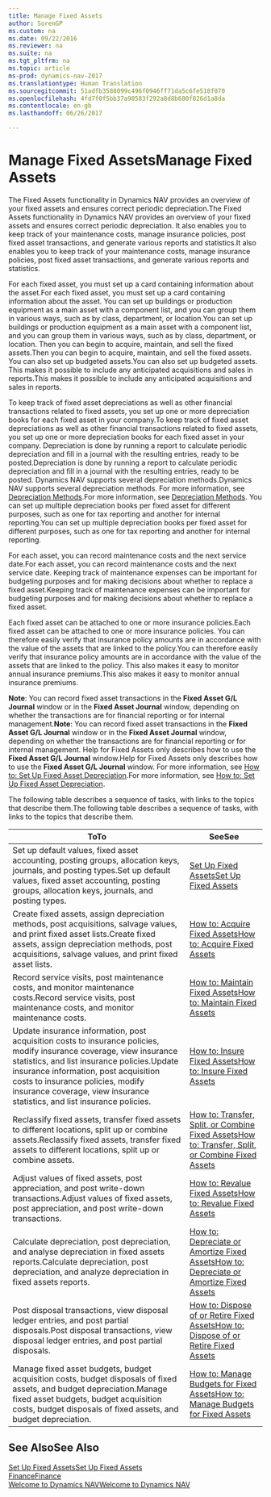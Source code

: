 ```yaml
---
title: Manage Fixed Assets
author: SorenGP
ms.custom: na
ms.date: 09/22/2016
ms.reviewer: na
ms.suite: na
ms.tgt_pltfrm: na
ms.topic: article
ms-prod: dynamics-nav-2017
ms.translationtype: Human Translation
ms.sourcegitcommit: 51adfb3588099c496f0946ff71da5c6fe518f070
ms.openlocfilehash: 4fd7f0f5bb37a90583f292a8d8b680f826d1a8da
ms.contentlocale: en-gb
ms.lasthandoff: 06/26/2017

---
```


# <a name="manage-fixed-assets"></a><span data-ttu-id="65724-102">Manage Fixed Assets</span><span class="sxs-lookup"><span data-stu-id="65724-102">Manage Fixed Assets</span></span>
<span data-ttu-id="65724-103">The Fixed Assets functionality in Dynamics NAV provides an overview of your fixed assets and ensures correct periodic depreciation.</span><span class="sxs-lookup"><span data-stu-id="65724-103">The Fixed Assets functionality in Dynamics NAV provides an overview of your fixed assets and ensures correct periodic depreciation.</span></span> <span data-ttu-id="65724-104">It also enables you to keep track of your maintenance costs, manage insurance policies, post fixed asset transactions, and generate various reports and statistics.</span><span class="sxs-lookup"><span data-stu-id="65724-104">It also enables you to keep track of your maintenance costs, manage insurance policies, post fixed asset transactions, and generate various reports and statistics.</span></span>

<span data-ttu-id="65724-105">For each fixed asset, you must set up a card containing information about the asset.</span><span class="sxs-lookup"><span data-stu-id="65724-105">For each fixed asset, you must set up a card containing information about the asset.</span></span> <span data-ttu-id="65724-106">You can set up buildings or production equipment as a main asset with a component list, and you can group them in various ways, such as by class, department, or location.</span><span class="sxs-lookup"><span data-stu-id="65724-106">You can set up buildings or production equipment as a main asset with a component list, and you can group them in various ways, such as by class, department, or location.</span></span> <span data-ttu-id="65724-107">Then you can begin to acquire, maintain, and sell the fixed assets.</span><span class="sxs-lookup"><span data-stu-id="65724-107">Then you can begin to acquire, maintain, and sell the fixed assets.</span></span> <span data-ttu-id="65724-108">You can also set up budgeted assets.</span><span class="sxs-lookup"><span data-stu-id="65724-108">You can also set up budgeted assets.</span></span> <span data-ttu-id="65724-109">This makes it possible to include any anticipated acquisitions and sales in reports.</span><span class="sxs-lookup"><span data-stu-id="65724-109">This makes it possible to include any anticipated acquisitions and sales in reports.</span></span>

<span data-ttu-id="65724-110">To keep track of fixed asset depreciations as well as other financial transactions related to fixed assets, you set up one or more depreciation books for each fixed asset in your company.</span><span class="sxs-lookup"><span data-stu-id="65724-110">To keep track of fixed asset depreciations as well as other financial transactions related to fixed assets, you set up one or more depreciation books for each fixed asset in your company.</span></span> <span data-ttu-id="65724-111">Depreciation is done by running a report to calculate periodic depreciation and fill in a journal with the resulting entries, ready to be posted.</span><span class="sxs-lookup"><span data-stu-id="65724-111">Depreciation is done by running a report to calculate periodic depreciation and fill in a journal with the resulting entries, ready to be posted.</span></span> <span data-ttu-id="65724-112">Dynamics NAV supports several depreciation methods.</span><span class="sxs-lookup"><span data-stu-id="65724-112">Dynamics NAV supports several depreciation methods.</span></span> <span data-ttu-id="65724-113">For more information, see [Depreciation Methods](fa-depreciation-methods.md).</span><span class="sxs-lookup"><span data-stu-id="65724-113">For more information, see [Depreciation Methods](fa-depreciation-methods.md).</span></span> <span data-ttu-id="65724-114">You can set up multiple depreciation books per fixed asset for different purposes, such as one for tax reporting and another for internal reporting.</span><span class="sxs-lookup"><span data-stu-id="65724-114">You can set up multiple depreciation books per fixed asset for different purposes, such as one for tax reporting and another for internal reporting.</span></span>

<span data-ttu-id="65724-115">For each asset, you can record maintenance costs and the next service date.</span><span class="sxs-lookup"><span data-stu-id="65724-115">For each asset, you can record maintenance costs and the next service date.</span></span> <span data-ttu-id="65724-116">Keeping track of maintenance expenses can be important for budgeting purposes and for making decisions about whether to replace a fixed asset.</span><span class="sxs-lookup"><span data-stu-id="65724-116">Keeping track of maintenance expenses can be important for budgeting purposes and for making decisions about whether to replace a fixed asset.</span></span>

<span data-ttu-id="65724-117">Each fixed asset can be attached to one or more insurance policies.</span><span class="sxs-lookup"><span data-stu-id="65724-117">Each fixed asset can be attached to one or more insurance policies.</span></span> <span data-ttu-id="65724-118">You can therefore easily verify that insurance policy amounts are in accordance with the value of the assets that are linked to the policy.</span><span class="sxs-lookup"><span data-stu-id="65724-118">You can therefore easily verify that insurance policy amounts are in accordance with the value of the assets that are linked to the policy.</span></span> <span data-ttu-id="65724-119">This also makes it easy to monitor annual insurance premiums.</span><span class="sxs-lookup"><span data-stu-id="65724-119">This also makes it easy to monitor annual insurance premiums.</span></span>

<span data-ttu-id="65724-120">**Note**: You can record fixed asset transactions in the **Fixed Asset G/L Journal** window or in the **Fixed Asset Journal** window, depending on whether the transactions are for financial reporting or for internal management.</span><span class="sxs-lookup"><span data-stu-id="65724-120">**Note**: You can record fixed asset transactions in the **Fixed Asset G/L Journal** window or in the **Fixed Asset Journal** window, depending on whether the transactions are for financial reporting or for internal management.</span></span> <span data-ttu-id="65724-121">Help for Fixed Assets only describes how to use the **Fixed Asset G/L Journal** window.</span><span class="sxs-lookup"><span data-stu-id="65724-121">Help for Fixed Assets only describes how to use the **Fixed Asset G/L Journal** window.</span></span> <span data-ttu-id="65724-122">For more information, see [How to: Set Up Fixed Asset Depreciation](fa-how-setup-depreciation.md).</span><span class="sxs-lookup"><span data-stu-id="65724-122">For more information, see [How to: Set Up Fixed Asset Depreciation](fa-how-setup-depreciation.md).</span></span>

<span data-ttu-id="65724-123">The following table describes a sequence of tasks, with links to the topics that describe them.</span><span class="sxs-lookup"><span data-stu-id="65724-123">The following table describes a sequence of tasks, with links to the topics that describe them.</span></span>

| <span data-ttu-id="65724-124">To</span><span class="sxs-lookup"><span data-stu-id="65724-124">To</span></span> | <span data-ttu-id="65724-125">See</span><span class="sxs-lookup"><span data-stu-id="65724-125">See</span></span> |
|----|-----|
|<span data-ttu-id="65724-126">Set up default values, fixed asset accounting, posting groups, allocation keys, journals, and posting types.</span><span class="sxs-lookup"><span data-stu-id="65724-126">Set up default values, fixed asset accounting, posting groups, allocation keys, journals, and posting types.</span></span>|[<span data-ttu-id="65724-127">Set Up Fixed Assets</span><span class="sxs-lookup"><span data-stu-id="65724-127">Set Up Fixed Assets</span></span>](fa-setup.md)|
|<span data-ttu-id="65724-128">Create fixed assets, assign depreciation methods, post acquisitions, salvage values, and print fixed asset lists.</span><span class="sxs-lookup"><span data-stu-id="65724-128">Create fixed assets, assign depreciation methods, post acquisitions, salvage values, and print fixed asset lists.</span></span>|[<span data-ttu-id="65724-129">How to: Acquire Fixed Assets</span><span class="sxs-lookup"><span data-stu-id="65724-129">How to: Acquire Fixed Assets</span></span>](fa-how-acquire.md)|
|<span data-ttu-id="65724-130">Record service visits, post maintenance costs, and monitor maintenance costs.</span><span class="sxs-lookup"><span data-stu-id="65724-130">Record service visits, post maintenance costs, and monitor maintenance costs.</span></span>|[<span data-ttu-id="65724-131">How to: Maintain Fixed Assets</span><span class="sxs-lookup"><span data-stu-id="65724-131">How to: Maintain Fixed Assets</span></span>](fa-how-maintain.md)|
|<span data-ttu-id="65724-132">Update insurance information, post acquisition costs to insurance policies, modify insurance coverage, view insurance statistics, and list insurance policies.</span><span class="sxs-lookup"><span data-stu-id="65724-132">Update insurance information, post acquisition costs to insurance policies, modify insurance coverage, view insurance statistics, and list insurance policies.</span></span>|[<span data-ttu-id="65724-133">How to: Insure Fixed Assets</span><span class="sxs-lookup"><span data-stu-id="65724-133">How to: Insure Fixed Assets</span></span>](fa-how-insure.md)|
|<span data-ttu-id="65724-134">Reclassify fixed assets, transfer fixed assets to different locations, split up or combine assets.</span><span class="sxs-lookup"><span data-stu-id="65724-134">Reclassify fixed assets, transfer fixed assets to different locations, split up or combine assets.</span></span>|[<span data-ttu-id="65724-135">How to: Transfer, Split, or Combine Fixed Assets</span><span class="sxs-lookup"><span data-stu-id="65724-135">How to: Transfer, Split, or Combine Fixed Assets</span></span>](fa-how-trans-split-combine.md)|
|<span data-ttu-id="65724-136">Adjust values of fixed assets, post appreciation, and post write-down transactions.</span><span class="sxs-lookup"><span data-stu-id="65724-136">Adjust values of fixed assets, post appreciation, and post write-down transactions.</span></span>|[<span data-ttu-id="65724-137">How to: Revalue Fixed Assets</span><span class="sxs-lookup"><span data-stu-id="65724-137">How to: Revalue Fixed Assets</span></span>](fa-how-revalue.md)|
|<span data-ttu-id="65724-138">Calculate depreciation, post depreciation, and analyse depreciation in fixed assets reports.</span><span class="sxs-lookup"><span data-stu-id="65724-138">Calculate depreciation, post depreciation, and  analyze depreciation in fixed assets reports.</span></span>|[<span data-ttu-id="65724-139">How to: Depreciate or Amortize Fixed Assets</span><span class="sxs-lookup"><span data-stu-id="65724-139">How to: Depreciate or Amortize Fixed Assets</span></span>](fa-how-depreciate-amortize.md)|
|<span data-ttu-id="65724-140">Post disposal transactions, view disposal ledger entries, and post partial disposals.</span><span class="sxs-lookup"><span data-stu-id="65724-140">Post disposal transactions, view disposal ledger entries, and post partial disposals.</span></span>|[<span data-ttu-id="65724-141">How to: Dispose of or Retire Fixed Assets</span><span class="sxs-lookup"><span data-stu-id="65724-141">How to: Dispose of or Retire Fixed Assets</span></span>](fa-how-dispose-retire.md)||
|<span data-ttu-id="65724-142">Manage fixed asset budgets, budget acquisition costs, budget disposals of fixed assets, and budget depreciation.</span><span class="sxs-lookup"><span data-stu-id="65724-142">Manage fixed asset budgets, budget acquisition costs, budget disposals of fixed assets, and budget depreciation.</span></span>|[<span data-ttu-id="65724-143">How to: Manage Budgets for Fixed Assets</span><span class="sxs-lookup"><span data-stu-id="65724-143">How to: Manage Budgets for Fixed Assets</span></span>](fa-how-manage-budgets.md)|

## <a name="see-also"></a><span data-ttu-id="65724-144">See Also</span><span class="sxs-lookup"><span data-stu-id="65724-144">See Also</span></span>
[<span data-ttu-id="65724-145">Set Up Fixed Assets</span><span class="sxs-lookup"><span data-stu-id="65724-145">Set Up Fixed Assets</span></span>](fa-setup.md)  
[<span data-ttu-id="65724-146">Finance</span><span class="sxs-lookup"><span data-stu-id="65724-146">Finance</span></span>](finance-setup.md)  
[<span data-ttu-id="65724-147">Welcome to Dynamics NAV</span><span class="sxs-lookup"><span data-stu-id="65724-147">Welcome to Dynamics NAV</span></span>](across-get-started.md)

